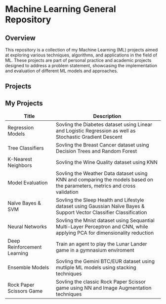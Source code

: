 # Machine Learning General Repository
 
## Overview

This repository is a collection of my Machine Learning (ML) projects aimed at exploring various techniques, algorithms, and applications in the field of ML. These projects are part of personal practice and academic projects designed to address a problem statement, showcasing the implementation and evaluation of different ML models and approaches.

## Projects

<h2>My Projects</h2>
<table>
  <thead align="center">
    <tr border: none;>
      <td><b>Title</b></td>
      <td><b>Description</b></td>
    </tr>
  </thead>
  <tbody>
    <tr>
       <td>Regression Models</td>
       <td>Sovling the Diabetes dataset using Linear and Logistic Regression as well as Stochastic Gradient Descent</td>
    </tr>  
    <tr>
       <td>Tree Classifiers</td>
       <td>Sovling the Breast Cancer dataset using Decision Trees and Random Forest</td>
    </tr>  
    <tr>
       <td>K-Nearest Neighbors</td>
       <td>Sovling the Wine Quality dataset using KNN</td>
    </tr>   
    <tr>
       <td>Model Evaluation</td>
       <td>Sovling the Weather Data dataset using KNN and comparing the models based on the parameters, metrics and cross validation</td>
    </tr>    
    <tr>
       <td>Naïve Bayes & SVM</td>
       <td>Sovling the Sleep Health and Lifestyle dataset using Gaussian Naïve Bayes & Support Vector Classifier Classification</td>
    </tr>     
    <tr>
       <td>Neural Networks</td>
       <td>Sovling the Mnist dataset using Sequantial Multi-Layer Perceptron and CNN, while applying PCA for dimensionality reduction</td>
    </tr>     
    <tr>
       <td>Deep Reinforcement Learning</td>
       <td>Train an agent to play the Lunar Lander game in a gymnasium enviroment</td>
    </tr>        
    <tr>
       <td>Ensemble Models</td>
       <td>Sovling the Gemini BTC/EUR dataset using mutliple ML models using stacking techniques</td>
    </tr>       
    <tr>
       <td>Rock Paper Scissors Game</td>
       <td>Sovling the classic Rock Paper Scissor game using NN and Image Augmentation techniques</td>
    </tr> 
		
  </tbody>
</table>     


